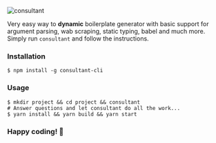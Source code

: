 ![consultant](http://i.imgur.com/phhV1uY.png)

Very easy way to **dynamic** boilerplate generator with basic support for argument parsing, wab scraping, static typing, babel and much more. Simply run `consultant` and follow the instructions.

### Installation

```
$ npm install -g consultant-cli
```

### Usage

```
$ mkdir project && cd project && consultant
# Answer questions and let consultant do all the work...
$ yarn install && yarn build && yarn start
```
### Happy coding! 🎉
